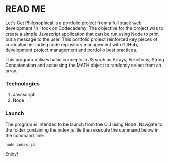 READ ME
=======

Let's Get Philosophical is a portfolio project from a full stack web development \n I took on Codecademy. The objective for the project was to create a simple Javascript application that can be run using Node to print out a message to the user. This portfolio project reinforced key pieces of curriculum including code repository management with GitHub, development project management and portfolio best practices.

This program utilises basic concepts in JS such as Arrays, Functions, String Concatenation and accessing the MATH object to randomly select from an array.

### Technologies
1. Javascript
2. Node

### Launch
The program is intended to be launch from the CLI using Node. Navigate to the folder containing the index.js file then execute the command below in the command line:

```
node index.js
```

Enjoy!
